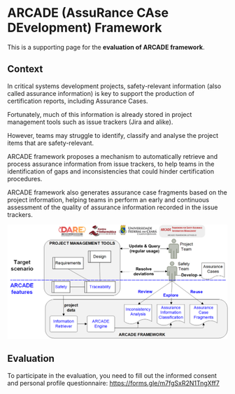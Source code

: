 # ARCADE (AssuRance CAse DEvelopment) Framework

This is a supporting page for the **evaluation of ARCADE framework**.

## Context

In critical systems development projects, safety-relevant information (also called assurance information) is key to support the production of certification reports, including Assurance Cases.

Fortunately, much of this information is already stored in project management tools such as issue trackers (Jira and alike).

However, teams may struggle to identify, classify and analyse the project items that are safety-relevant.

ARCADE framework proposes a mechanism to automatically retrieve and process assurance information from issue trackers, to help teams in the identification of gaps and inconsistencies that could hinder certification procedures.

ARCADE framework also generates assurance case fragments based on the project information, helping teams in perform an early and continuous assessment of the quality of assurance information recorded in the issue trackers.

![](arcade-framework-overview.png)

## Evaluation

To participate in the evaluation, you need to fill out the informed consent and personal profile questionnaire: https://forms.gle/m7fgSxR2N1TngXff7 


